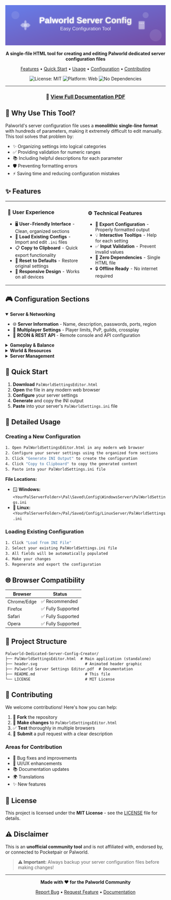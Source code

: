 <div align="center">

![Header](header.svg)

<p align="center">
  <strong>A single-file HTML tool for creating and editing Palworld dedicated server configuration files</strong>
</p>

<p align="center">
  <a href="#-features">Features</a> •
  <a href="#-quick-start">Quick Start</a> •
  <a href="#-usage">Usage</a> •
  <a href="#-configuration-sections">Configuration</a> •
  <a href="#-contributing">Contributing</a>
</p>

<p align="center">
  <img src="https://img.shields.io/badge/License-MIT-blue.svg" alt="License: MIT">
  <img src="https://img.shields.io/badge/Platform-Web-brightgreen.svg" alt="Platform: Web">
  <img src="https://img.shields.io/badge/Dependencies-None-orange.svg" alt="No Dependencies">
</p>

---

### 📄 [View Full Documentation PDF](Palworld%20Server%20Settings%20Editor.pdf)

</div>

## 🎯 Why Use This Tool?

Palworld's server configuration file uses a **monolithic single-line format** with hundreds of parameters, making it extremely difficult to edit manually. This tool solves that problem by:

- ✨ Organizing settings into logical categories
- ✅ Providing validation for numeric ranges
- 📚 Including helpful descriptions for each parameter
- 🛡️ Preventing formatting errors
- ⚡ Saving time and reducing configuration mistakes

## ✨ Features

<table>
<tr>
<td width="50%">

### 🎨 User Experience
- 🖥️ **User-Friendly Interface** - Clean, organized sections
- 📁 **Load Existing Configs** - Import and edit `.ini` files
- 📋 **Copy to Clipboard** - Quick export functionality
- 🔄 **Reset to Defaults** - Restore original settings
- 📱 **Responsive Design** - Works on all devices

</td>
<td width="50%">

### ⚙️ Technical Features
- 💾 **Export Configuration** - Properly formatted output
- 💡 **Interactive Tooltips** - Help for each setting
- ✅ **Input Validation** - Prevent invalid values
- 🚀 **Zero Dependencies** - Single HTML file
- 🔒 **Offline Ready** - No internet required

</td>
</tr>
</table>

## 🎮 Configuration Sections

<details open>
<summary><b>Server & Networking</b></summary>

- 🌐 **Server Information** - Name, description, passwords, ports, region
- 👥 **Multiplayer Settings** - Player limits, PvP, guilds, crossplay
- 🔌 **RCON & REST API** - Remote console and API configuration

</details>

<details>
<summary><b>Gameplay & Balance</b></summary>

- ⚔️ **Gameplay Settings** - Difficulty, XP rates, death penalties, time
- 🎲 **Randomizer Settings** - World randomization options
- 🧍 **Player Settings** - Damage, hunger, stamina, HP regeneration
- 🐾 **Pal Settings** - Spawn rates, stats, egg hatching, Palbox

</details>

<details>
<summary><b>World & Resources</b></summary>

- 🏗️ **Base & Building** - Build limits, worker counts, deterioration
- 💎 **Drops & Resources** - Collection rates, respawn speeds, drops
- 👹 **Enemy & Invader** - Enemy invasion controls
- 🏛️ **Guild Settings** - Guild management, auto-reset timers

</details>

<details>
<summary><b>Server Management</b></summary>

- 💾 **Server Management** - Auto-save, chat limits, backup settings
- 📊 **Performance** - Cull distance, container intervals

</details>

## 🚀 Quick Start

1. **Download** `PalWorldSettingsEditor.html`
2. **Open** the file in any modern web browser
3. **Configure** your server settings
4. **Generate** and copy the INI output
5. **Paste** into your server's `PalWorldSettings.ini` file

## 📖 Detailed Usage

### Creating a New Configuration

```bash
1. Open PalWorldSettingsEditor.html in any modern web browser
2. Configure your server settings using the organized form sections
3. Click "Generate INI Output" to create the configuration
4. Click "Copy to Clipboard" to copy the generated content
5. Paste into your PalWorldSettings.ini file
```

**File Locations:**
- 🪟 **Windows:** `<YourPalServerFolder>\Pal\Saved\Config\WindowsServer\PalWorldSettings.ini`
- 🐧 **Linux:** `<YourPalServerFolder>/Pal/Saved/Config/LinuxServer/PalWorldSettings.ini`

### Loading Existing Configuration

```bash
1. Click "Load from INI File"
2. Select your existing PalWorldSettings.ini file
3. All fields will be automatically populated
4. Make your changes
5. Regenerate and export the configuration
```

## 🌐 Browser Compatibility

<div align="center">

| Browser | Status |
|---------|--------|
| Chrome/Edge | ✅ Recommended |
| Firefox | ✅ Fully Supported |
| Safari | ✅ Fully Supported |
| Opera | ✅ Fully Supported |

</div>

## 📁 Project Structure

```
Palworld-Dedicated-Server-Config-Creator/
├── PalWorldSettingsEditor.html  # Main application (standalone)
├── header.svg                     # Animated header graphic
├── Palworld Server Settings Editor.pdf  # Documentation
├── README.md                      # This file
└── LICENSE                        # MIT License
```

## 🤝 Contributing

We welcome contributions! Here's how you can help:

1. 🍴 **Fork** the repository
2. 🔨 **Make changes** to `PalWorldSettingsEditor.html`
3. ✅ **Test** thoroughly in multiple browsers
4. 📝 **Submit** a pull request with a clear description

### Areas for Contribution
- 🐛 Bug fixes and improvements
- 🎨 UI/UX enhancements
- 📚 Documentation updates
- 🌍 Translations
- ✨ New features

## 📜 License

This project is licensed under the **MIT License** - see the [LICENSE](LICENSE) file for details.

## ⚠️ Disclaimer

This is an **unofficial community tool** and is not affiliated with, endorsed by, or connected to Pocketpair or Palworld.

> **⚠️ Important:** Always backup your server configuration files before making changes!

---

<div align="center">

**Made with ❤️ for the Palworld Community**

[Report Bug](../../issues) • [Request Feature](../../issues) • [Documentation](Palworld%20Server%20Settings%20Editor.pdf)

</div>
